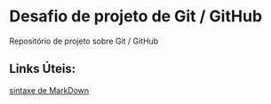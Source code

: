 # Desafio de projeto de Git / GitHub
   Repositório de projeto sobre Git / GitHub

## Links Úteis:
[sintaxe de MarkDown](https://www.markdownguide.org/getting-started/)
